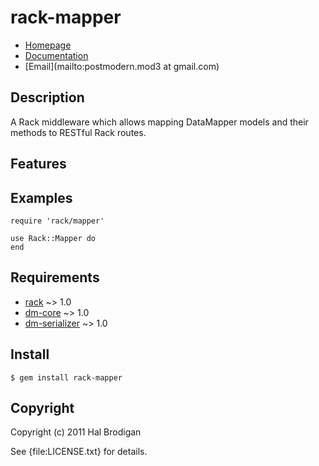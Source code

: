 # rack-mapper

* [Homepage](http://rubygems.org/gems/rack-mapper)
* [Documentation](http://rubydoc.info/gems/rack-mapper/frames)
* [Email](mailto:postmodern.mod3 at gmail.com)

## Description

A Rack middleware which allows mapping DataMapper models and their
methods to RESTful Rack routes.

## Features

## Examples

    require 'rack/mapper'

    use Rack::Mapper do
    end

## Requirements

* [rack](http://github.com/rack/rack) ~> 1.0
* [dm-core](http://github.com/datamapper/dm-core) ~> 1.0
* [dm-serializer](http://github.com/datamapper/dm-serializer) ~> 1.0

## Install

    $ gem install rack-mapper

## Copyright

Copyright (c) 2011 Hal Brodigan

See {file:LICENSE.txt} for details.
